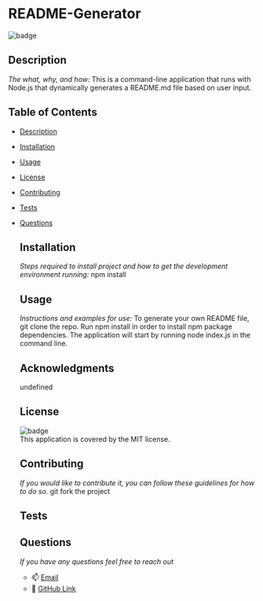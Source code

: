 # README-Generator

  ![badge](https://img.shields.io/badge/license-MIT-brightgreen)<br />


  ## Description 
  *The what, why, and how:* 
  This is a command-line application that runs with Node.js that dynamically generates a README.md file based on user input.

  ## Table of Contents
- [Description](#description)
- [Installation](#installation)
- [Usage](#usage)
- [License](#license)
- [Contributing](#contributing)
- [Tests](#tests)
- [Questions](#questions)
 
  ## Installation
  *Steps required to install project and how to get the development environment running:*
   npm install
  

  ## Usage 
  *Instructions and examples for use:*
   To generate your own README file, git clone the repo. Run npm install in order to install npm package dependencies. The application will start by running node index.js in the command line.

  ## Acknowledgments
  undefined

  ## License
  ![badge](https://img.shields.io/badge/license-MIT-brightgreen)
  <br />
  This application is covered by the MIT license. 
  

  ## Contributing
  *If you would like to contribute it, you can follow these guidelines for how to do so.*
  git fork the project

  ## Tests
  

  ## Questions
  *If you have any questions feel free to reach out*
  - 📫 [Email](mailto:megancampbell201@gmail.com)
  - 👾 [GitHub Link](https://github.com/meganann201)

